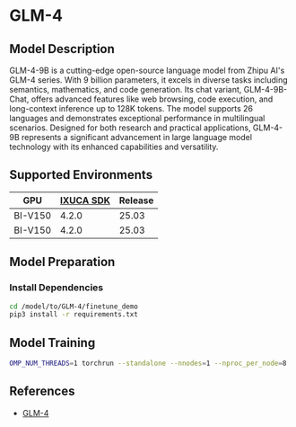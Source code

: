 # GLM-4

## Model Description

GLM-4-9B is a cutting-edge open-source language model from Zhipu AI's GLM-4 series. With 9 billion parameters, it excels
in diverse tasks including semantics, mathematics, and code generation. Its chat variant, GLM-4-9B-Chat, offers advanced
features like web browsing, code execution, and long-context inference up to 128K tokens. The model supports 26
languages and demonstrates exceptional performance in multilingual scenarios. Designed for both research and practical
applications, GLM-4-9B represents a significant advancement in large language model technology with its enhanced
capabilities and versatility.

## Supported Environments

| GPU    | [IXUCA SDK](https://gitee.com/deep-spark/deepspark#%E5%A4%A9%E6%95%B0%E6%99%BA%E7%AE%97%E8%BD%AF%E4%BB%B6%E6%A0%88-ixuca) | Release |
|--------|-----------|---------|
| BI-V150 | 4.2.0     |  25.03  |
| BI-V150 | 4.2.0     |  25.03  |

## Model Preparation

### Install Dependencies

```bash
cd /model/to/GLM-4/finetune_demo
pip3 install -r requirements.txt
```

## Model Training

```bash
OMP_NUM_THREADS=1 torchrun --standalone --nnodes=1 --nproc_per_node=8  finetune.py  data/  THUDM/glm-4-9b-chat  configs/lora.yaml
```

## References

- [GLM-4](https://github.com/THUDM/GLM-4/tree/main)
